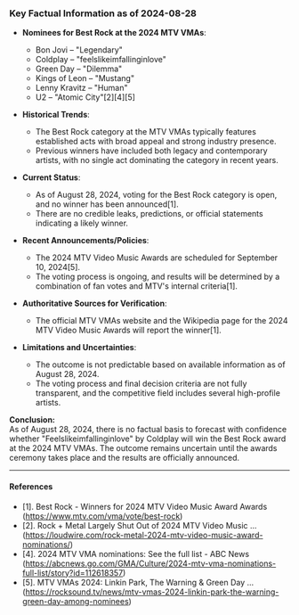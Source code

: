 ### Key Factual Information as of 2024-08-28

- **Nominees for Best Rock at the 2024 MTV VMAs**:
  - Bon Jovi – "Legendary"
  - Coldplay – "feelslikeimfallinginlove"
  - Green Day – "Dilemma"
  - Kings of Leon – "Mustang"
  - Lenny Kravitz – "Human"
  - U2 – "Atomic City"[2][4][5]

- **Historical Trends**:
  - The Best Rock category at the MTV VMAs typically features established acts with broad appeal and strong industry presence.
  - Previous winners have included both legacy and contemporary artists, with no single act dominating the category in recent years.

- **Current Status**:
  - As of August 28, 2024, voting for the Best Rock category is open, and no winner has been announced[1].
  - There are no credible leaks, predictions, or official statements indicating a likely winner.

- **Recent Announcements/Policies**:
  - The 2024 MTV Video Music Awards are scheduled for September 10, 2024[5].
  - The voting process is ongoing, and results will be determined by a combination of fan votes and MTV's internal criteria[1].

- **Authoritative Sources for Verification**:
  - The official MTV VMAs website and the Wikipedia page for the 2024 MTV Video Music Awards will report the winner[1].

- **Limitations and Uncertainties**:
  - The outcome is not predictable based on available information as of August 28, 2024.
  - The voting process and final decision criteria are not fully transparent, and the competitive field includes several high-profile artists.

**Conclusion:**  
As of August 28, 2024, there is no factual basis to forecast with confidence whether "Feelslikeimfallinginlove" by Coldplay will win the Best Rock award at the 2024 MTV VMAs. The outcome remains uncertain until the awards ceremony takes place and the results are officially announced.

---

#### References
- [1]. Best Rock - Winners for 2024 MTV Video Music Award Awards (https://www.mtv.com/vma/vote/best-rock)
- [2]. Rock + Metal Largely Shut Out of 2024 MTV Video Music ... (https://loudwire.com/rock-metal-2024-mtv-video-music-award-nominations/)
- [4]. 2024 MTV VMA nominations: See the full list - ABC News (https://abcnews.go.com/GMA/Culture/2024-mtv-vma-nominations-full-list/story?id=112618357)
- [5]. MTV VMAs 2024: Linkin Park, The Warning & Green Day ... (https://rocksound.tv/news/mtv-vmas-2024-linkin-park-the-warning-green-day-among-nominees)
